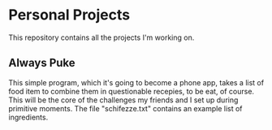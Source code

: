# Personal Projects

This repository contains all the projects I'm working on.

## Always Puke

This simple program, which it's going to become a phone app, takes a list of food item to combine them in questionable recepies, to be eat, of course. 
This will be the core of the challenges my friends and I set up during primitive moments. The file "schifezze.txt" contains an example list of ingredients. 
